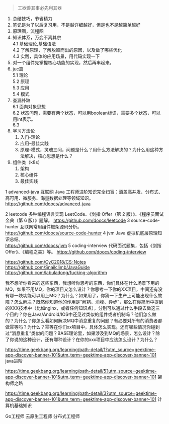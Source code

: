> 工欲善其事必先利其器
1. 总结技巧，节省精力
2. 笔记是为了以后复习用，不是越详细越好，但是也不是越简单越好
3. 原理图，流程图
4. 知识体系，万变不离其宗  
   4.1 基础理论,基础语法  
   4.2 了解原理，了解脱颖而出的原因，以及做了哪些优化  
   4.3 实践，具体的应用场景，用代码实现一下  
5. 对一个组件先掌握核心功能的实现，然后再串起来。
6. juc篇  
    5.1 理论    
    5.2 原理  
    5.3 应用  
    5.4 模式  
7. 查漏补缺  
    6.1 面向对象思想  
    6.2 状态问题，需要有两个状态，可以用boolean标识，需要多个状态，可以用int表示。  
    6.3 
8. 学习方法论
   1. 入门-理论
   2. 应用-最佳实践
   3. 原理-模式，灵魂三问，问题是什么？用什么方法解决的？为什么用这种方法解决，核心思想是什么？
9. 组件类（k8s）
   1.  架构
   2.  核心组件
   3.  最佳实践


1	advanced-java	互联网 Java 工程师进阶知识完全扫盲：涵盖高并发、分布式、高可用、微服务、海量数据处理等领域知识。 https://github.com/doocs/advanced-java	

2	leetcode	多种编程语言实现 LeetCode、《剑指 Offer（第 2 版）》、《程序员面试金典（第 6 版）》题解。	
https://github.com/doocs/leetcode
3	source-code-hunter	互联网常用组件框架源码分析。	
https://github.com/doocs/source-code-hunter
4	jvm	Java 虚拟机底层原理知识总结。	
https://github.com/doocs/jvm
5	coding-interview	代码面试题集，包括《剑指 Offer》、《编程之美》等。
https://github.com/doocs/coding-interview

https://github.com/CyC2018/CS-Notes
https://github.com/Snailclimb/JavaGuide
https://github.com/labuladong/fucking-algorithm

我不想听你看来的这些东西，我想听你思考的东西，你们具体在什么场景下用的MQ，如果不用MQ，你的项目又怎么设计？你思考一下你的XX项目，中间还有没有哪一块功能可以用上MQ？为什么？如果用了，你猜一下生产上可能出现什么故障？怎么解决？既然你知道他的作用是“解耦、消峰、异步”，那么在你简历中提到的XXX技术中（比如nginx，或者任何知识点），分别可以通过什么手段去做这三个目的？你在Java/Android/IOS中还见过类似的组件或者机制吗？他们怎么做的？为什么？你怎么看如何解决MQ中消息重复的问题？有必要对所有的消费者都做幂等吗？为什么？幂等在你们xx项目中，具体怎么实现。还有哪些情况你碰到过“消息重复”类似的问题？BASE理论里，如果涉及到MQ的场景，怎么设计？除了你说的这种设计，还有哪种设计？在你的xxx项目中应该怎么设计？为什么？



https://time.geekbang.org/learning/path-detail/1?utm_source=geektime-app-discover-banner-101&utm_term=geektime-app-discover-banner-101 java进阶


https://time.geekbang.org/learning/path-detail/5?utm_source=geektime-app-discover-banner-101&utm_term=geektime-app-discover-banner-101 架构师之路


https://time.geekbang.org/learning/path-detail/3?utm_source=geektime-app-discover-banner-101&utm_term=geektime-app-discover-banner-101 计算机基础知识

Go工程师
云原生工程师
分布式工程师
